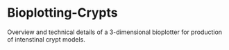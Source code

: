 # Bioplotting-Crypts
Overview and technical details of a 3-dimensional bioplotter for production of intenstinal crypt models.
